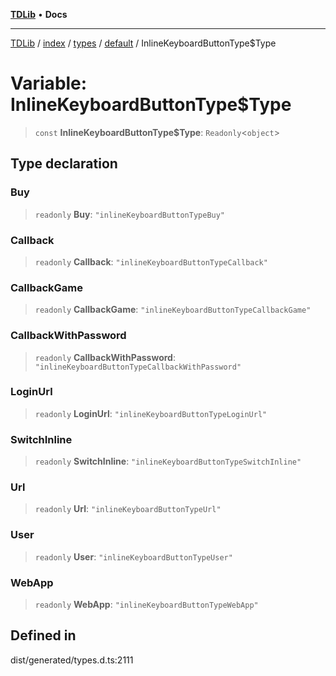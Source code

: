 [**TDLib**](../../../../../../README.md) • **Docs**

***

[TDLib](../../../../../../modules.md) / [index](../../../../../README.md) / [types](../../../README.md) / [default](../README.md) / InlineKeyboardButtonType$Type

# Variable: InlineKeyboardButtonType$Type

> `const` **InlineKeyboardButtonType$Type**: `Readonly`\<`object`\>

## Type declaration

### Buy

> `readonly` **Buy**: `"inlineKeyboardButtonTypeBuy"`

### Callback

> `readonly` **Callback**: `"inlineKeyboardButtonTypeCallback"`

### CallbackGame

> `readonly` **CallbackGame**: `"inlineKeyboardButtonTypeCallbackGame"`

### CallbackWithPassword

> `readonly` **CallbackWithPassword**: `"inlineKeyboardButtonTypeCallbackWithPassword"`

### LoginUrl

> `readonly` **LoginUrl**: `"inlineKeyboardButtonTypeLoginUrl"`

### SwitchInline

> `readonly` **SwitchInline**: `"inlineKeyboardButtonTypeSwitchInline"`

### Url

> `readonly` **Url**: `"inlineKeyboardButtonTypeUrl"`

### User

> `readonly` **User**: `"inlineKeyboardButtonTypeUser"`

### WebApp

> `readonly` **WebApp**: `"inlineKeyboardButtonTypeWebApp"`

## Defined in

dist/generated/types.d.ts:2111
